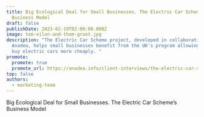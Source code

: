 ```yaml
---
title: Big Ecological Deal for Small Businesses. The Electric Car Scheme’s
  Business Model
draft: false
publishDate: 2023-02-19T02:00:00.000Z
image: tom-eilon-and-thom-groot.jpg
description: "The Electric Car Scheme project, developed in collaboration with
  Anadea, helps small businesses benefit from the UK's program allowing them to
  buy electric cars more cheaply. "
promote:
  promote: true
  promote_url: https://anadea.info/client-interviews/the-electric-car-scheme
top: false
authors:
  - marketing-team
---
```

Big Ecological Deal for Small Businesses. The Electric Car Scheme’s Business Model
